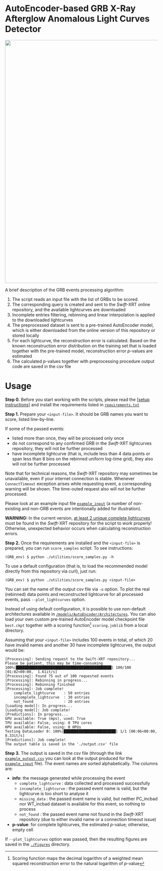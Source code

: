 # AutoEncoder-based GRB X-Ray Afterglow Anomalous Light Curves Detector
<img src="/figures/grbpipeline.png" width=800/>

A brief description of the GRB events processing algorithm:
1. The script reads an input file with the list of GRBs to be scored.
2. The corresponding query is created and sent to the *Swift*-XRT online repository, and the available lightcurves are downloaded
3. Incomplete entries filtering, rebinning and linear interpolation is applied to the downloaded lightcurves
4. The preprocessed dataset is sent to a pre-trained AutoEncoder model, which is either downloaded from the online version of this repository or stored locally
5. For each lightcurve, the reconstruction error is calculated. Based on the known reconstruction error distribution on the training set that is loaded together with the pre-trained model, reconstruction error $p$-values are estimated
6. The calculated $p$-values together with preprocessing procedure output code are saved in the csv file

# Usage
**Step 0.**
Before you start working with the scripts, please read the <a href="/README.md/#setup"> [setup instructions]</a> and install the requirements listed in [`requirements.txt`](requirements.txt)

**Step 1.** Prepare your `<input-file>`. It should be GRB names you want to score, listed line-by-line. 

If some of the passed events:
- listed more than once, they will be processed only once
- do not correspond to any confirmed GRB in the *Swift*-XRT lightcurves repository, they will not be further processed
- have incomplete lightcurve (that is, include less than 4 data points or span less than 8 bins on the rebinned uniform log-time grid), they also will not be further processed

Note that for technical reasons, the *Swift*-XRT repository may sometimes be unavailable, even if your internet connection is stable. Whenever `ConnectTimeout` exception arises while requesting event, a corresponding warning will be shown. The time-outed request also will not be further processed.

Please look at an example input file [`example_input`](example_input) (a number of non-existing and non-GRB events are intentionally added for illustration).

**WARNING:** In the current version, <ins>at least 2 unique complete lightcurves</ins> must be found in the *Swift*-XRT repository for the script to work properly! Otherwise, unexpected behavior occurs when calculating reconstruction errors.

**Step 2.** Once the requirements are installed and the `<input-file>` is prepared, you can run `score_samples` script. To see instructions:
```
(GRB_env) $ python ./utilities/score_samples.py -h
```
To use a default configuration (that is, to load the recommended model directly from this repository via curl), just run:
```
(GRB_env) $ python ./utilities/score_samples.py <input-file>
```
You can set the name of the output csv file via `-o` option. To plot the real (rebinned) data points and reconstructed lightcurve for all processed events, pass `--plot_lightcurves` option.

Instead of using default configuration, it is possible to use non-default architectures available in [`/models/AutoEncoder/Architectures`](/models/AutoEncoder/Architectures). You can also load your own custom pre-trained AutoEncoder model checkpoint file `best.ckpt` together with a scoring function[^1] `scoring.joblib` from a local directory.

Assuming that your `<input-file>` includes 100 events in total, of which 20 have invalid names and another 30 have incomplete lightcurves, the output would be:
```
[Processing]: Sending request to the Swift-XRT repository...
Please be patient, this may be time-consuming
100%|████████████████████████████████████████████| 100/100 [01:02<00:00,  1.61it/s]
[Processing]: Found 75 out of 100 requested events
[Processing]: Rebinning in progress...
[Processing]: Rebinning finished
[Processing]: Job complete!
    complete_lightcurve    : 50 entries
    incomplete_lightcurve  : 30 entries
    not_found              : 20 entries
[Loading model]: In progress...
[Loading model]: Job complete!
[Predictions]: In progress...
GPU available: True (mps), used: True
TPU available: False, using: 0 TPU cores
HPU available: False, using: 0 HPUs
Testing DataLoader 0: 100%|████████████████████████| 1/1 [00:06<00:00,  8.33it/s]
[Predictions]: Job complete!
The output table is saved in the './output.csv' file
```
**Step 3.** The output is saved in the csv file (through the link [`example_output.csv`](example_output.csv) you can look at the output produced for the [`example_input`](example_input) file). The event names are sorted alphabetically. The columns are: 
- **info**: the message generated while processing the event
  - `complete_lightcurve` : data collected and processed successfully
  - `incomplete_lightcurve` : the passed event name is valid, but the lightcurve is too short to analyse it
  - `missing_data` : the passed event name is valid, but neither PC_incbad nor WT_incbad dataset is available for this event, so nothing to process
  - `not_found` : the passed event name not found in the *Swift*-XRT repository (due to either invalid name or a connection timeout issue)
- **p-value**: for complete lightcurves, the estimated $p$-value; otherwise, empty cell

If `--plot_lightcurves` option was passed, then the resulting figures are saved in the [`./Figures`](./Figures) directory.

[^1]: Scoring function maps the decimal logarithm of a weighted mean squared reconstruction error to the natural logarithm of $p$-value
